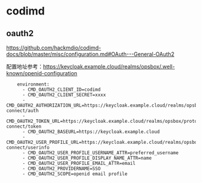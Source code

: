 # codimd

## oauth2

https://github.com/hackmdio/codimd-docs/blob/master/misc/configuration.md#OAuth---General-OAuth2

配置地址参考：https://keycloak.example.cloud/realms/opsbox/.well-known/openid-configuration

```
    environment:
      - CMD_OAUTH2_CLIENT_ID=codimd
      - CMD_OAUTH2_CLIENT_SECRET=xxxx
      - CMD_OAUTH2_AUTHORIZATION_URL=https://keycloak.example.cloud/realms/opsbox/protocol/openid-connect/auth
      - CMD_OAUTH2_TOKEN_URL=https://keycloak.example.cloud/realms/opsbox/protocol/openid-connect/token
      - CMD_OAUTH2_BASEURL=https://keycloak.example.cloud
      - CMD_OAUTH2_USER_PROFILE_URL=https://keycloak.example.cloud/realms/opsbox/protocol/openid-connect/userinfo
      - CMD_OAUTH2_USER_PROFILE_USERNAME_ATTR=preferred_username
      - CMD_OAUTH2_USER_PROFILE_DISPLAY_NAME_ATTR=name
      - CMD_OAUTH2_USER_PROFILE_EMAIL_ATTR=email
      - CMD_OAUTH2_PROVIDERNAME=SSO
      - CMD_OAUTH2_SCOPE=openid email profile
```